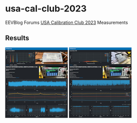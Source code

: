 # usa-cal-club-2023

EEVBlog Forums [USA Calibration Club 2023](https://www.eevblog.com/forum/metrology/usa-cal-club-round-3/) Measurements

## Results

<a href="https://jjoonathan.github.io/FX.html"><img src="FX_preview.jpg"/></a> <img src="PX_preview.jpg"/>
